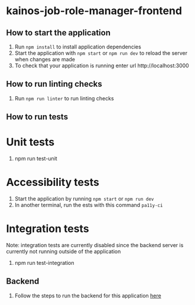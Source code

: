 # kainos-job-role-manager-frontend

## How to start the application
1. Run `npm install` to install application dependencies
2. Start the application with `npm start` or `npm run dev` to reload the server when changes are made
3. To check that your application is running enter url http://localhost:3000

## How to run linting checks
1. Run `npm run linter` to run linting checks

## How to run tests
# Unit tests 
1. npm run test-unit
# Accessibility tests
1. Start the application by running `npm start` or `npm run dev`
2. In another terminal, run the ests with this command `pa11y-ci`

# Integration tests
Note: integration tests are currently disabled since the backend server is currently not running outside of the application
1. npm run test-integration

## Backend
1. Follow the steps to run the backend for this application <a href="https://github.com/thomkainos/kainos-job-role-manager-backend" target="_blank">here</a>